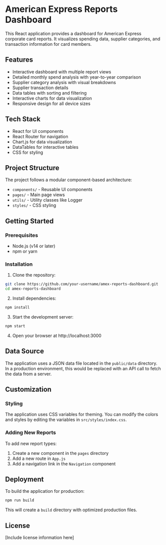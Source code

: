 # American Express Reports Dashboard

This React application provides a dashboard for American Express corporate card reports. It visualizes spending data, supplier categories, and transaction information for card members.

## Features

- Interactive dashboard with multiple report views
- Detailed monthly spend analysis with year-to-year comparison
- Supplier category analysis with visual breakdowns
- Supplier transaction details
- Data tables with sorting and filtering
- Interactive charts for data visualization
- Responsive design for all device sizes

## Tech Stack

- React for UI components
- React Router for navigation
- Chart.js for data visualization
- DataTables for interactive tables
- CSS for styling

## Project Structure

The project follows a modular component-based architecture:

- `components/` - Reusable UI components
- `pages/` - Main page views
- `utils/` - Utility classes like Logger
- `styles/` - CSS styling

## Getting Started

### Prerequisites

- Node.js (v14 or later)
- npm or yarn

### Installation

1. Clone the repository:
```bash
git clone https://github.com/your-username/amex-reports-dashboard.git
cd amex-reports-dashboard
```

2. Install dependencies:
```bash
npm install
```

3. Start the development server:
```bash
npm start
```

4. Open your browser at http://localhost:3000

## Data Source

The application uses a JSON data file located in the `public/data` directory. In a production environment, this would be replaced with an API call to fetch the data from a server.

## Customization

### Styling

The application uses CSS variables for theming. You can modify the colors and styles by editing the variables in `src/styles/index.css`.

### Adding New Reports

To add new report types:

1. Create a new component in the `pages` directory
2. Add a new route in `App.js`
3. Add a navigation link in the `Navigation` component

## Deployment

To build the application for production:

```bash
npm run build
```

This will create a `build` directory with optimized production files.

## License

[Include license information here]